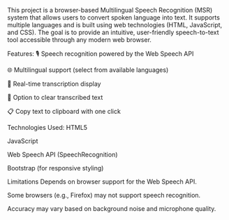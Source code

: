 This project is a browser-based Multilingual Speech Recognition (MSR) system that allows users
to convert spoken language into text. It supports multiple languages and is built using 
web technologies (HTML, JavaScript, and CSS). The goal is to provide an intuitive, 
user-friendly speech-to-text tool accessible through any modern web browser.

Features:
🎙️ Speech recognition powered by the Web Speech API

🌐 Multilingual support (select from available languages)

📝 Real-time transcription display

🧹 Option to clear transcribed text

📋 Copy text to clipboard with one click

Technologies Used:
HTML5

JavaScript

Web Speech API (SpeechRecognition)

Bootstrap (for responsive styling)

Limitations
Depends on browser support for the Web Speech API.

Some browsers (e.g., Firefox) may not support speech recognition.

Accuracy may vary based on background noise and microphone quality.
